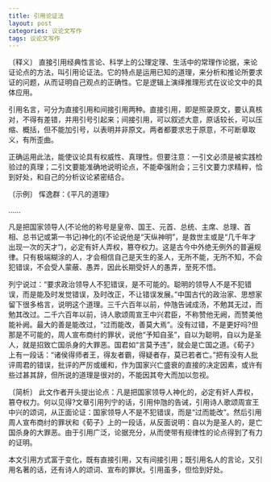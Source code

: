 ```yaml
---
title: 引用论证法
layout: post
categories: 议论文写作
tags: 议论文写作
---
```


〔释义〕 直接引用经典性言论、科学上的公理定理、生活中的常理作论据，来论证论点的方法，叫引用论证法。它的特点是运用已知的道理，来分析和推论所要求证的问题，从而证明自己观点的正确性。它是逻辑上演绎推理形式在议论文中的具体应用。

引用名言，可分为直接引用和间接引用两种。直接引用，即是照录原文，要认真核对，不得有差错，并用引号引起来；间接引用，可以叙述大意，原话较长，可以压缩、概括，但不能加引号，以表明并非原文。两者都要求忠于原意，不可断章取义，有所歪曲。

正确运用此法，能使议论具有权威性、真理性。但要注意：一引文必须是被实践检验过的真理；二引文要能准确地说明论点，不能牵强附会；三引文要力求精粹，恰到好处，和自己的分析议论紧密结合。

〔示例〕 恽逸群：《平凡的道理》

……

凡是把国家领导人(不论他的称号是皇帝、国王、元首、总统、主席、总理、首相、总书记或第一书记)神化的(不论说他是“天纵神明”，是救世主或是“几千年才出现一次的天才”)，必定有奸人弄权，篡夺权力。这是古今中外绝无例外的普遍规律。只有极端糊涂的人，才会相信自己是天生的圣人，无所不能，无所不知，不会犯错误，不会受人蒙蔽、愚弄，因此长期受奸人的愚弄，至死不悟。

列宁说过：“要求政治领导人不犯错误，是不可能的。聪明的领导人不是不犯错误，而是能及时发觉错误，及时改正，不让错误发展。”中国古代的政治家、思想家留下很多格言，说明这个道理。三千六百年以前，仲虺告诫成汤，不勉其无过，而勉其改过。二千六百年以前，诗人歌颂周宣王中兴君臣，不称赞他无阙，而赞美他能补阙。最大的善是能改过，“过而能改，善莫大焉”。没有过错，不是更好吗?但那是不可能的，周人宣布商纣的罪状，说他“予知自圣”，自以为聪明，自以为是圣人，就是招致亡国杀身的大罪恶。国君如“言莫予违”，就会是亡国之道。《荀子》上有一段话：“诸侯得师者王，得友者霸，得疑者存，莫已若者亡。”把有没有人批评周君的错误，批评的严厉或缓和，作为国家兴亡盛衰的直接的决定因素，或许有些过甚其辞，但所说的道理是很对的，不能因其夸大而加以忽视。

〔简析〕 此文作者开头提出论点：凡是把国家领导人神化的，必定有奸人弄权，篡夺权力。何以见得?文章引用列宁的话，引用仲虺的告诫，引用诗人歌颂周宣王中兴的颂词，从正面论证：国家领导人不是不犯错误，而是“过而能改”。然后引用周人宣布商纣的罪状和《荀子》上的一段话，从反面说明：自以为是圣人的，是亡国杀身的大罪恶。由于引用广泛，论据充分，从而使带有规律性的论点得到了有力的证明。

本文引用方式富于变化，既有直接引用，又有间接引用；既引用名人的言论，又引用名著的话，还有诗人的颂词、宣布的罪状。引用虽多，但恰到好处。 
